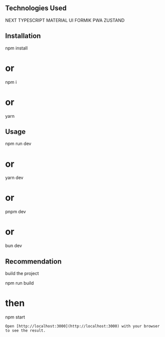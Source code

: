 ## Technologies Used
NEXT
TYPESCRIPT
MATERIAL UI
FORMIK
PWA
ZUSTAND


## Installation

npm install
# or
npm i
# or
yarn


## Usage

npm run dev
# or
yarn dev
# or
pnpm dev
# or
bun dev

## Recommendation

build the project

npm run build
# then
 npm start


```
Open [http://localhost:3000](http://localhost:3000) with your browser to see the result.

